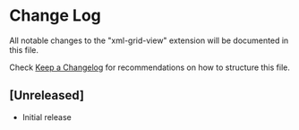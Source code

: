 # Change Log

All notable changes to the "xml-grid-view" extension will be documented in this file.

Check [Keep a Changelog](http://keepachangelog.com/) for recommendations on how to structure this file.

## [Unreleased]

- Initial release